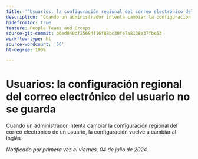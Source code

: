 ```yaml
---
title: '“Usuarios: la configuración regional del correo electrónico del usuario no se guarda”'
description: “Cuando un administrador intenta cambiar la configuración regional del correo electrónico de un usuario, la configuración vuelve a cambiar al inglés”.
hidefromtoc: true
feature: People Teams and Groups
source-git-commit: b6ed840df25684f16f88bc30fe7a8138e37fbe53
workflow-type: ht
source-wordcount: '56'
ht-degree: 100%

---
```



# Usuarios: la configuración regional del correo electrónico del usuario no se guarda

Cuando un administrador intenta cambiar la configuración regional del correo electrónico de un usuario, la configuración vuelve a cambiar al inglés.

_Notificado por primera vez el viernes, 04 de julio de 2024._
